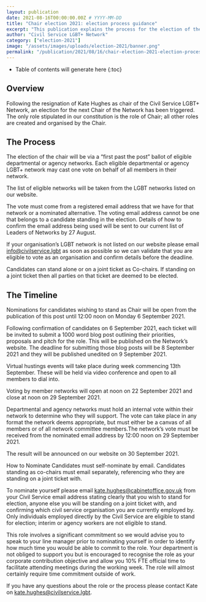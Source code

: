 ```yaml
---
layout: publication
date: 2021-08-16T00:00:00.00Z # YYYY-MM-DD 
title: "Chair election 2021: election process guidance"
excerpt: "This publication explains the process for the election of the Civil Service LGBT+ Network's new chair, following the resignation of the incumbent chair, Kate Hughes."
author: "Civil Service LGBT+ Network"
category: ["election-2021"]
image: "/assets/images/uploads/election-2021/banner.png"
permalink: "/publication/2021/08/16/chair-election-2021-election-process-guidance"
---
```


<!-- Include the following to generate a Table of Contents -->
* Table of contents will generate here
{:toc}
<!-- Include this line to process the Markdown and format the content properly -->
<div id="markdown-content" markdown="1">
<!-- Don't remove code above -->

## Overview

Following the resignation of Kate Hughes as chair of the Civil Service LGBT+ Network, an election for the next Chair of the Network has been triggered. The only role stipulated in our constitution is the role of Chair; all other roles are created and organised by the Chair. 


## The Process

The election of the chair will be via  a “first past the post” ballot of eligible departmental or agency networks. Each eligible departmental or agency LGBT+ network may cast one vote on behalf of all members in their network. 

The list of eligible networks will be taken from the LGBT networks listed on our website. 

The vote must come from a registered email address that we have for that network or a nominated alternative. The voting email address cannot be one that belongs to a candidate standing in the election. Details of how to confirm the email address being used will be sent to our current list of Leaders of Networks by 27 August. 

If your organisation’s LGBT network is not listed on our website please email <info@civilservice.lgbt> as soon as possible so we can validate that you are eligible to vote as an organisation and confirm details before the deadline. 

Candidates can stand alone or on a joint ticket as Co-chairs. If standing on a joint ticket then all parties on that ticket are deemed to be elected.
 
 
## The Timeline
 
Nominations for candidates wishing to stand as Chair will be open from the publication of this post until 12:00 noon on Monday 6 September 2021.
 
Following confirmation of candidates on 6 September 2021, each ticket will be invited to submit a 1000 word blog post outlining their priorities, proposals and pitch for the role. This will be published on the Network’s website. The deadline for submitting those blog posts will be 8 September 2021 and they will be published unedited on 9 September 2021. 
 
Virtual hustings events will take place during week commencing 13th September. These will be held via video conference and open to all members to dial into. 
 
Voting by member networks will open at noon on 22 September 2021 and close at noon on 29 September 2021. 
 
Departmental and agency networks must hold an internal vote within their network to determine who they will support. The vote can take place in any format the network deems appropriate, but must either be a canvas of all members or of all network committee members.The network’s vote must be received from the nominated email address by 12:00 noon on 29 September 2021. 
 
The result will be announced on our website on 30 September 2021. 
 
 
How to Nominate
Candidates must self-nominate by email. Candidates standing as co-chairs must email separately, referencing who they are standing on a joint ticket with.
 
To nominate yourself please email <kate.hughes@cabinetoffice.gov.uk> from your Civil Service email address stating clearly that you wish to stand for election, anyone else you will be standing on a joint ticket with, and confirming which civil service organisation you are currently employed by. Only individuals employed directly by the Civil Service are eligible to stand for election; interim or agency workers are not eligible to stand. 
 
This role involves a significant commitment so we would advise you to speak to your line manager prior to nominating yourself in order to identify how much time you would be able to commit to the role. Your department is not obliged to support you but is encouraged to recognise the role as your corporate contribution objective and allow you 10% FTE official time to facilitate attending meetings during the working week. The role will almost certainly require time commitment outside of work.
 
If you have any questions about the role or the process please contact Kate on <kate.hughes@civilservice.lgbt>.
 





<!-- Include this line to process the Markdown and format the content properly -->
</div>
<!-- Don't remove the line of code above -->

